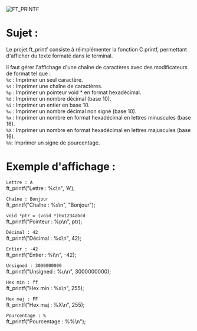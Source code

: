 ![FT_PRINTF](https://github.com/user-attachments/assets/05be681d-d5c3-4edc-adaf-ca76656be458)

# Sujet :
Le projet ft_printf consiste à réimplémenter la fonction C printf, permettant d'afficher du texte formaté dans le terminal. <br>

Il faut gérer l'affichage d'une chaîne de caractères avec des modificateurs de format tel que : <br>
`%c` : Imprimer un seul caractère. <br>
`%s` : Imprimer une chaîne de caractères. <br>
`%p` : Imprimer un pointeur void * en format hexadécimal. <br>
`%d` : Imprimer un nombre décimal (base 10). <br>
`%i` : Imprimer un entier en base 10. <br>
`%u` : Imprimer un nombre décimal non signé (base 10). <br>
`%x` : Imprimer un nombre en format hexadécimal en lettres minuscules (base 16). <br>
`%X` : Imprimer un nombre en format hexadécimal en lettres majuscules (base 16). <br>
`%%`: Imprimer un signe de pourcentage. <br>

# Exemple d'affichage :
`Lettre : A` <br>
ft_printf("Lettre : %c\n", 'A'); <br>

`Chaîne : Bonjour` <br>
ft_printf("Chaîne : %s\n", "Bonjour"); <br>

`void *ptr = (void *)0x1234abcd` <br>
ft_printf("Pointeur : %p\n", ptr); <br>

`Décimal : 42` <br>
ft_printf("Décimal : %d\n", 42); <br>

`Entier : -42` <br>
ft_printf("Entier : %i\n", -42); <br>

`Unsigned : 3000000000` <br>
ft_printf("Unsigned : %u\n", 3000000000); <br>

`Hex min : ff` <br>
ft_printf("Hex min : %x\n", 255); <br>

`Hex maj : FF` <br>
ft_printf("Hex maj : %X\n", 255); <br>

`Pourcentage : %` <br>
ft_printf("Pourcentage : %%\n"); <br>
